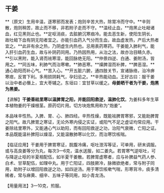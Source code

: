 ## **干姜**

**〔原文〕生用辛温，逐寒邪而发表；炮则辛苦大热，除胃冷而守中。**辛则散，炮则稍苦，故止而不移，非若附子走而不守。**温经止血，**炮黑止吐衄诸血，红见黑则止也。**定呕消痰，去脏腑沉寒痼冷。能去恶生新，使阳生阴长，故吐衄下血有阴无阳者宜之。亦能引血药入气分而生血，故血虚发热，产后大热者宜之。**此非有余之热，乃阴虚生内热也。忌用表药寒药。干姜能入肺利气，能入肝引血药生血，故与补阴药同用。乃热因热用，从治之法，故亦治目睛久赤。**引以黑附，能入肾而袪寒湿，能回脉绝无阳。**仲景四逆、白通、姜附汤，皆用之。**同五味，利肺气而治寒嗽。**肺恶寒。**燥脾湿而补脾，**脾恶湿。**通心助阳而补心气。**苦入心。**开五脏六腑，通四肢关节，宣诸脉络，治冷痹寒痞，反胃下利。多用损阴耗气，孕妇忌之。**辛热能动血。王好古曰：服干姜以治中者必僭上，宜大枣辅之。东垣曰：宜甘草以缓之。**母姜晒干者为干姜，炮黑为黑姜。**

【讲解】**干姜善祛里寒以温脾胃之阳，并能回阳救逆，温肺化饮**。为姜科多年生草本植物姜的干燥根茎。原药切片用。切方块炮焦用称为“炮姜”。

本品味辛性热。入脾、胃、心、肺四经。辛热性燥，既能袪脾胃寒邪，又能助脾胃之阳气。故凡脾胃之寒证，无论外寒内侵之实证，或阳气不足之虚证均常应用。干姜除祛里寒外，又能通心气以助阳，而有回阳救逆之功，治阳气衰微，亡阳之证。本品既能温补脾阳以燥湿，又能温散肺寒以化饮，而治寒饮咳喘。

【临证应用】干姜用于脾胃寒证，脘腹冷痛，呕吐泄泻等证，可单用，研末调服。或与高良姜等分为丸，每次3—6克，温水送服，如二姜丸。若胃寒气逆呕吐，可与降逆止呕的半夏相配伍，如半夏干姜散。若脾胃虚寒者，应与补脾益气药人参、白术、甘草配伍，如理中丸。用于亡阳证，四肢厥冷，脉微欲绝者，常与附子同用，助附子以增回阳救逆之功，如四逆汤。用于寒饮咳嗽气喘，形寒背冷，痰多清稀者，常与麻黄、细辛、五味子等同用，如小青龙汤。

【用量用法】3—10克，煎服。
